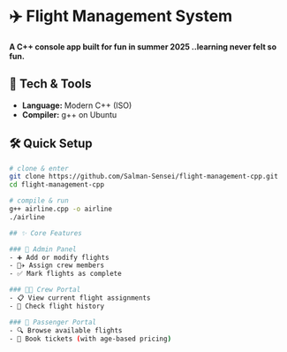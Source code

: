 # ✈️ Flight Management System

**A C++ console app built for fun in  summer 2025 ..learning never felt so fun.**

## 🚀 Tech & Tools
- **Language:** Modern C++ (ISO)
- **Compiler:** g++ on Ubuntu


## 🛠️ Quick Setup
```bash
# clone & enter
git clone https://github.com/Salman-Sensei/flight-management-cpp.git
cd flight-management-cpp

# compile & run
g++ airline.cpp -o airline
./airline

## ✨ Core Features

### 🛫 Admin Panel
- ➕ Add or modify flights  
- 👩‍✈️ Assign crew members  
- ✅ Mark flights as complete  

### 🧑‍✈️ Crew Portal
- 📋 View current flight assignments  
- 📜 Check flight history  

### 👤 Passenger Portal
- 🔍 Browse available flights  
- 🎫 Book tickets (with age-based pricing)  


